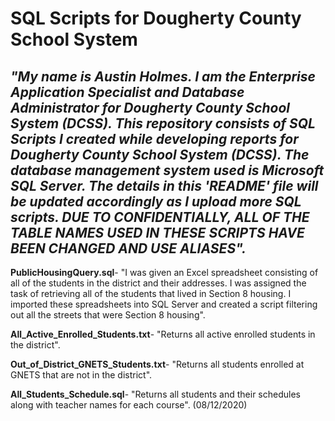 # **SQL Scripts for Dougherty County School System**


## *"My name is Austin Holmes. I am the Enterprise Application Specialist and Database Administrator for Dougherty County School System (DCSS). This repository consists of SQL Scripts I created while developing reports for Dougherty County School System (DCSS). The database management system used is Microsoft SQL Server. The details in this 'README' file will be updated accordingly as I upload more SQL scripts. DUE TO CONFIDENTIALLY, ALL OF THE TABLE NAMES USED IN THESE SCRIPTS HAVE BEEN CHANGED AND USE ALIASES".*

**PublicHousingQuery.sql**- "I was given an Excel spreadsheet consisting of all of the students in the district and their addresses. I was assigned the task of retrieving all of the students that lived in Section 8 housing. I imported these spreadsheets into SQL Server and created a script filtering out all the streets that were Section 8 housing".   


**All_Active_Enrolled_Students.txt**- "Returns all active enrolled students in the district". 

**Out_of_District_GNETS_Students.txt**- "Returns all students enrolled at GNETS that are not in the district".

**All_Students_Schedule.sql**- "Returns all students and their schedules along with teacher names for each course". (08/12/2020)
